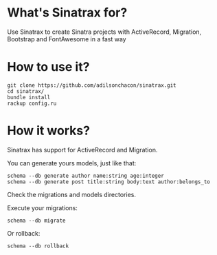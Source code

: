 # What's Sinatrax for?
Use Sinatrax to create Sinatra projects with ActiveRecord, Migration, Bootstrap and FontAwesome in a fast way

# How to use it?
    git clone https://github.com/adilsonchacon/sinatrax.git
    cd sinatrax/
    bundle install
    rackup config.ru

# How it works?
Sinatrax has support for ActiveRecord and Migration.

You can generate yours models, just like that:

    schema --db generate author name:string age:integer
    schema --db generate post title:string body:text author:belongs_to

Check the migrations and models directories.

Execute your migrations:

    schema --db migrate

Or rollback:

    schema --db rollback